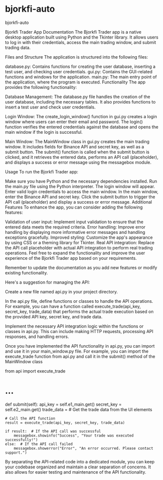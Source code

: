 # bjorkfi-auto
bjorkfi-auto

Bjorkfi Trader App Documentation
The Bjorkfi Trader app is a native desktop application built using Python and the Tkinter library. It allows users to log in with their credentials, access the main trading window, and submit trading data.

Files and Structure
The application is structured into the following files:

database.py: Contains functions for creating the user database, inserting a test user, and checking user credentials.
gui.py: Contains the GUI-related functions and windows for the application.
main.py: The main entry point of the application, where the program is executed.
Functionality
The app provides the following functionality:

Database Management: The database.py file handles the creation of the user database, including the necessary tables. It also provides functions to insert a test user and check user credentials.

Login Window: The create_login_window() function in gui.py creates a login window where users can enter their email and password. The login() function verifies the entered credentials against the database and opens the main window if the login is successful.

Main Window: The MainWindow class in gui.py creates the main trading window. It includes fields for Binance API and secret key, as well as a submit button. The submit() function is called when the submit button is clicked, and it retrieves the entered data, performs an API call (placeholder), and displays a success or error message using the messagebox module.

Usage
To run the Bjorkfi Trader app:

Make sure you have Python and the necessary dependencies installed.
Run the main.py file using the Python interpreter.
The login window will appear. Enter valid login credentials to access the main window.
In the main window, enter the Binance API and secret key.
Click the submit button to trigger the API call (placeholder) and display a success or error message.
Additional Features
To enhance the app, you can consider adding the following features:

Validation of user input: Implement input validation to ensure that the entered data meets the required criteria.
Error handling: Improve error handling by displaying more informative error messages and handling exceptions gracefully.
Improved styling: Customize the app's appearance by using CSS or a theming library for Tkinter.
Real API integration: Replace the API call placeholder with actual API integration to perform real trading operations.
Feel free to expand the functionality and improve the user experience of the Bjorkfi Trader app based on your requirements.

Remember to update the documentation as you add new features or modify existing functionality.

Here's a suggestion for managing the API:

Create a new file named api.py in your project directory.

In the api.py file, define functions or classes to handle the API operations. For example, you can have a function called execute_trade(api_key, secret_key, trade_data) that performs the actual trade execution based on the provided API key, secret key, and trade data.

Implement the necessary API integration logic within the functions or classes in api.py. This can include making HTTP requests, processing API responses, and handling errors.

Once you have implemented the API functionality in api.py, you can import and use it in your main_window.py file. For example, you can import the execute_trade function from api.py and call it in the submit() method of the MainWindow class

from api import execute_trade

# ...

def submit(self):
    api_key = self.e1_main.get()
    secret_key = self.e2_main.get()
    trade_data = # Get the trade data from the UI elements
    
    # Call the API function
    result = execute_trade(api_key, secret_key, trade_data)

    if result:  # If the API call was successful
        messagebox.showinfo("Success", "Your trade was executed successfully!")
    else:  # If the API call failed
        messagebox.showerror("Error", "An error occurred. Please contact support.")


By separating the API-related code into a dedicated module, you can keep your codebase organized and maintain a clear separation of concerns. It also allows for easier testing and maintenance of the API functionality.

